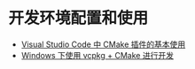# 开发环境配置和使用

- [Visual Studio Code 中 CMake 插件的基本使用](./vscode-cmake-extension.md)
- [Windows 下使用 vcpkg + CMake 进行开发](./dev-with-vcpkg-cmake-win.md)

